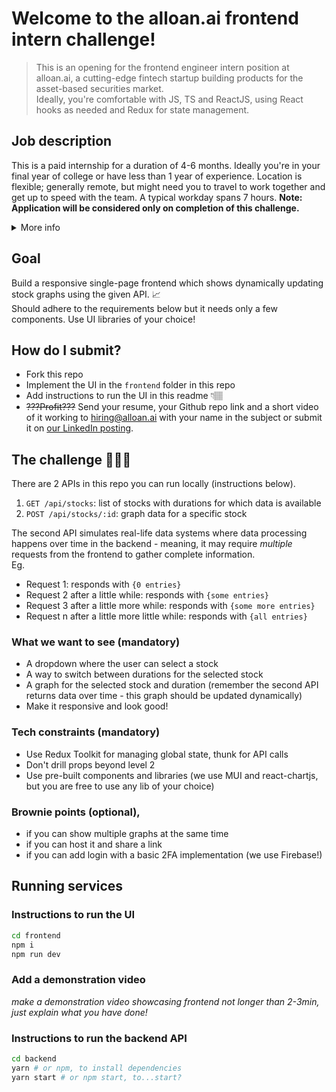 # Welcome to the alloan.ai frontend intern challenge!

> This is an opening for the frontend engineer intern position at alloan.ai, a cutting-edge fintech startup building products for the asset-based securities market.  
> Ideally, you're comfortable with JS, TS and ReactJS, using React hooks as needed and Redux for state management.

## Job description

This is a paid internship for a duration of 4-6 months. Ideally you're in your final year of college or have less than 1 year of experience.
Location is flexible; generally remote, but might need you to travel to work together and get up to speed with the team. A typical workday spans 7 hours.
**Note: Application will be considered only on completion of this challenge.**

<details>
<summary>
More info
</summary>

### Who are we?

Alloan.ai is a cutting-edge fintech startup dedicated to building innovative solutions for the asset-backed securities market. Our diverse team of professionals from top institutions is disrupting the traditional financial landscape by leveraging advanced technology and data science.
Our mission is to make complex financial products more accessible, efficient, and transparent.

### What are we looking for?

A passionate and motivated Frontend Engineer Intern to join our growing engineering team.
As an intern, you will collaborate closely with experienced engineers to design and build intuitive, scalable, and responsive user interfaces using React. This is a unique opportunity to gain hands-on experience in a high-impact, fast-paced startup environment while contributing to cutting-edge fintech solutions.

### Your key responsibilities will be to:

- Collaborate with the founding team to shape and improve product features, contributing ideas and solutions to enhance the user experience.
- Build and deploy new functionalities for our fintech products, ensuring performance, scalability, and responsiveness.
- Write clean, maintainable, and well-documented code adhering to industry best practices and code quality standards.
- Troubleshoot and resolve UI/UX issues, proactively suggesting enhancements to improve usability and design.
- Participate in high-level and low-level system designs for features and workflows.
- Commit to a minimum of 7 hours/day
- Actively engage in code reviews, providing constructive feedback to maintain high code quality across the team.

### Basic Qualifications

- Strong proficiency in React.js, JavaScript, and TypeScript.
- Expertise in state management with Redux Toolkit and Context API.
- Expertise in React hooks such as useEffect, useCallback, and useMemo.
- Experience with RestAPIs and building responsive designs.
- Familiarity with react-router and navigation techniques.
- Strong command of Git for version control and collaboration.

### Preferred Qualifications

- Advanced experience with React hooks.
- Familiarity with optimization techniques in React, including React.memo, code splitting, and performance monitoring.
- Experience with Firebase Authentication and TOTP/Two-Factor Authentication.
- Experience working with Chart.js or react-chartjs for data visualization.
- Familiarity with utility libraries like lodash.
- Familiarity with debounce, polling, cleanup and axios abort.
- Basic understanding of backend technologies like Python, Flask, NoSQL, and SQL databases.
- Hands-on experience building projects using Redux Toolkit, with an understanding of advanced concepts like thunk and slice.
- Interest in fintech or financial markets.

### Why join us?

- Impactful Work: Build dynamic fintech products that will deepen your understanding of the US lending market and its intricacies. Also get to learn from top lending investment firms.
- Cutting-Edge Technology: Work on AI model integrations and gain hands-on experience with LLMs to enhance product intelligence and functionality.
- Startup Culture: Experience an agile, dynamic environment where your contributions will directly influence our product’s direction.
- Growth Potential: Opportunity to convert your internship into a full-time position based on performance and business needs.
- Competitive Compensation: Get paid for your impactful contributions while working on innovative solutions in the fintech space.

</details>

## Goal

Build a responsive single-page frontend which shows dynamically updating stock graphs using the given API. 📈  
Should adhere to the requirements below but it needs only a few components. Use UI libraries of your choice!

## How do I submit?

- Fork this repo
- Implement the UI in the `frontend` folder in this repo
- Add instructions to run the UI in this readme 👇🏽
- ~~???Profit???~~ Send your resume, your Github repo link and a short video of it working to hiring@alloan.ai with your name in the subject or submit it on [our LinkedIn posting](https://www.linkedin.com/jobs/view/4137806064).

## The challenge 🧑🏽‍💻

There are 2 APIs in this repo you can run locally (instructions below).

1. `GET /api/stocks`: list of stocks with durations for which data is available
2. `POST /api/stocks/:id`: graph data for a specific stock

The second API simulates real-life data systems where data processing happens over time in the backend - meaning, it may require _multiple_ requests from the frontend to gather complete information.  
Eg.

- Request 1: responds with `{0 entries}`
- Request 2 after a little while: responds with `{some entries}`
- Request 3 after a little more while: responds with `{some more entries}`
- Request n after a little more little while: responds with `{all entries}`

### What we want to see (mandatory)

- A dropdown where the user can select a stock
- A way to switch between durations for the selected stock
- A graph for the selected stock and duration (remember the second API returns data over time - this graph should be updated dynamically)
- Make it responsive and look good!

### Tech constraints (mandatory)

- Use Redux Toolkit for managing global state, thunk for API calls
- Don't drill props beyond level 2
- Use pre-built components and libraries (we use MUI and react-chartjs, but you are free to use any lib of your choice)

### Brownie points (optional),

- if you can show multiple graphs at the same time
- if you can host it and share a link
- if you can add login with a basic 2FA implementation (we use Firebase!)

## Running services

### Instructions to run the UI

```bash
cd frontend
npm i
npm run dev
```

### Add a demonstration video

_make a demonstration video showcasing frontend not longer than 2-3min, just explain what you have done!_

### Instructions to run the backend API

```bash
cd backend
yarn # or npm, to install dependencies
yarn start # or npm start, to...start?
```
